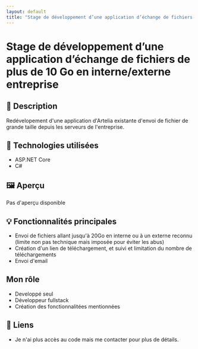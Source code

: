 ```yaml
---
layout: default
title: "Stage de développement d’une application d’échange de fichiers de plus de 10 Go en interne/externe entreprise"
---
```


# Stage de développement d’une application d’échange de fichiers de plus de 10 Go en interne/externe entreprise

## 📘 Description
Redévelopement d'une application d'Artelia existante d'envoi de fichier de grande taille depuis les serveurs de l'entreprise.

## 🔧 Technologies utilisées
- ASP.NET Core
- C#

## 🖼️ Aperçu
Pas d'aperçu disponible

## 💡 Fonctionnalités principales
- Envoi de fichiers allant jusqu'à 20Go en interne ou à un externe reconnu (limite non pas technique mais imposée pour éviter les abus)
- Création d'un lien de téléchargement, et suivi et limitation du nombre de téléchargements
- Envoi d'email

## Mon rôle
- Developpé seul
- Développeur fullstack
- Création des fonctionnalitées mentionnées

## 🔗 Liens
- Je n'ai plus accès au code mais me contacter pour plus de détails.
